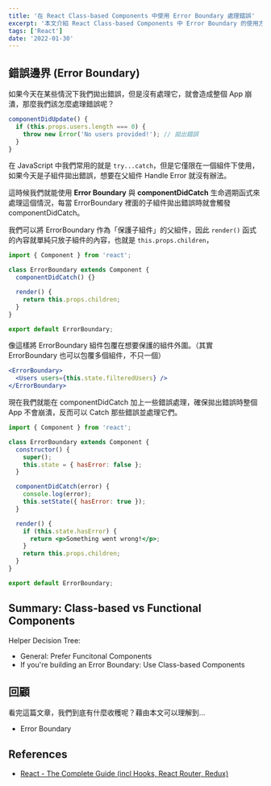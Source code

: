 ```yaml
---
title: '在 React Class-based Components 中使用 Error Boundary 處理錯誤'
excerpt: '本文介紹 React Class-based Components 中 Error Boundary 的使用方式。'
tags: ['React']
date: '2022-01-30'
---
```


## 錯誤邊界 (Error Boundary)

如果今天在某些情況下我們拋出錯誤，但是沒有處理它，就會造成整個 App 崩潰，那麼我們該怎麼處理錯誤呢？

```jsx
componentDidUpdate() {
  if (this.props.users.length === 0) {
    throw new Error('No users provided!'); // 拋出錯誤
  }
}
```

在 JavaScript 中我們常用的就是 `try...catch`，但是它僅限在一個組件下使用，如果今天是子組件拋出錯誤，想要在父組件 Handle Error 就沒有辦法。

這時候我們就能使用 **Error Boundary** 與 **componentDidCatch** 生命週期函式來處理這個情況，每當 ErrorBoundary 裡面的子組件拋出錯誤時就會觸發 componentDidCatch。

我們可以將 ErrorBoundary 作為「保護子組件」的父組件，因此 `render()` 函式的內容就單純只放子組件的內容，也就是 `this.props.children`，

```jsx
import { Component } from 'react';

class ErrorBoundary extends Component {
  componentDidCatch() {}

  render() {
    return this.props.children;
  }
}

export default ErrorBoundary;
```

像這樣將 ErrorBoundary 組件包覆在想要保護的組件外圍。（其實 ErrorBoundary 也可以包覆多個組件，不只一個）

```jsx
<ErrorBoundary>
  <Users users={this.state.filteredUsers} />
</ErrorBoundary>
```

現在我們就能在 componentDidCatch 加上一些錯誤處理，確保拋出錯誤時整個 App 不會崩潰，反而可以 Catch 那些錯誤並處理它們。

```jsx
import { Component } from 'react';

class ErrorBoundary extends Component {
  constructor() {
    super();
    this.state = { hasError: false };
  }

  componentDidCatch(error) {
    console.log(error);
    this.setState({ hasError: true });
  }

  render() {
    if (this.state.hasError) {
      return <p>Something went wrong!</p>;
    }
    return this.props.children;
  }
}

export default ErrorBoundary;
```

## Summary: Class-based vs Functional Components

Helper Decision Tree:

- General: Prefer Funcitonal Components
- If you're building an Error Boundary: Use Class-based Components

## 回顧

看完這篇文章，我們到底有什麼收穫呢？藉由本文可以理解到…

- Error Boundary

## References

- [React - The Complete Guide (incl Hooks, React Router, Redux)](https://www.udemy.com/course/react-the-complete-guide-incl-redux/)
